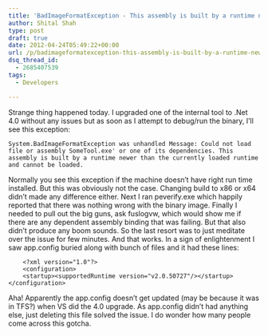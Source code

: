 ```yaml
---
title: 'BadImageFormatException - This assembly is built by a runtime newer than the currently loaded'
author: Shital Shah
type: post
draft: true
date: 2012-04-24T05:49:22+00:00
url: /p/badimageformatexception-this-assembly-is-built-by-a-runtime-newer-than-the-currently-loaded/
dsq_thread_id:
  - 2685407539
tags:
  - Developers

---
```

Strange thing happened today. I upgraded one of the internal tool to .Net 4.0 without any issues but as soon as I attempt to debug/run the binary, I’ll see this exception:

<pre class="code-block code-text"><code class="no-highlight">System.BadImageFormatException was unhandled Message: Could not load file or assembly SomeTool.exe' or one of its dependencies. This assembly is built by a runtime newer than the currently loaded runtime and cannot be loaded.</code></pre>

Normally you see this exception if the machine doesn’t have right run time installed. But this was obviously not the case. Changing build to x86 or x64 didn’t made any difference either. Next I ran peverify.exe which happily reported that there was nothing wrong with the binary image. Finally I needed to pull out the big guns, ask fuslogvw, which would show me if there are any dependent assembly binding that was failing. But that also didn’t produce any boom sounds. So the last resort was to just meditate over the issue for few minutes. And that works. In a sign of enlightenment I saw app.config buried along with bunch of files and it had these lines:

<pre class="code-block"><code>    &lt;?xml version="1.0"?&gt;
    &lt;configuration&gt;
    &lt;startup&gt;&lt;supportedRuntime version="v2.0.50727"/&gt;&lt;/startup&gt;&lt;/configuration&gt;
</code></pre>

Aha! Apparently the app.config doesn’t get updated (may be because it was in TFS?) when VS did the 4.0 upgrade. As app.config didn’t had anything else, just deleting this file solved the issue. I do wonder how many people come across this gotcha.